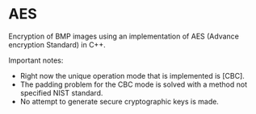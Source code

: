# AES

Encryption of BMP images using an implementation of AES (Advance encryption 
Standard) in C++.

Important notes:
* Right now the unique operation mode that is implemented is [CBC].
* The padding problem for the CBC mode is solved with a method not specified
  NIST standard.
* No attempt to generate secure cryptographic keys is made. 
